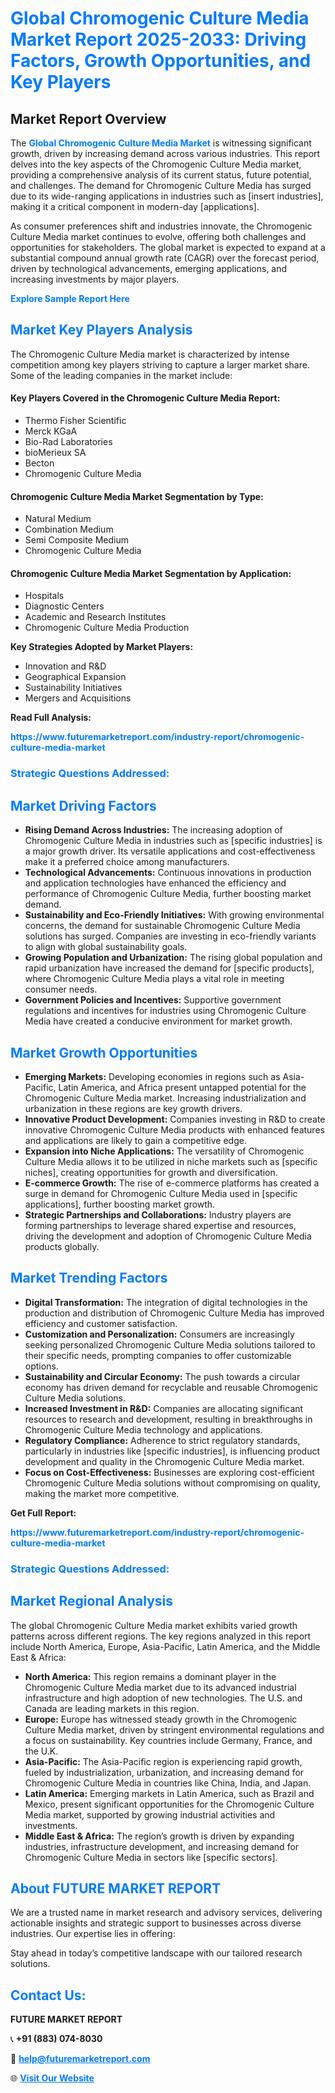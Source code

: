 <h1 style="color: #007BFF;">Global Chromogenic Culture Media Market Report 2025-2033: Driving Factors, Growth Opportunities, and Key Players</h1>

<section id="overview">
<h2>Market Report Overview</h2>
<p>The <a href="https://www.futuremarketreport.com/industry-report/chromogenic-culture-media-market" style="color: #007BFF; text-decoration: none;"><strong>Global Chromogenic Culture Media Market</strong></a> is witnessing significant growth, driven by increasing demand across various industries. This report delves into the key aspects of the Chromogenic Culture Media market, providing a comprehensive analysis of its current status, future potential, and challenges. The demand for Chromogenic Culture Media has surged due to its wide-ranging applications in industries such as [insert industries], making it a critical component in modern-day [applications].</p>
<p>As consumer preferences shift and industries innovate, the Chromogenic Culture Media market continues to evolve, offering both challenges and opportunities for stakeholders. The global market is expected to expand at a substantial compound annual growth rate (CAGR) over the forecast period, driven by technological advancements, emerging applications, and increasing investments by major players.</p>
</section>

<section id="overview">
<p><a href="https://www.futuremarketreport.com/request-sample/reportId=108520" style="color: #007BFF; text-decoration: none;"><strong>Explore Sample Report Here</strong></a></p>
</section>

<section id="key-players">
<h2 style="color: #007BFF;">Market Key Players Analysis</h2>
<p>The Chromogenic Culture Media market is characterized by intense competition among key players striving to capture a larger market share. Some of the leading companies in the market include:</p>
<h4>Key Players Covered in the Chromogenic Culture Media Report:</h4>
<ul><li>Thermo Fisher Scientific</li><li>Merck KGaA</li><li>Bio-Rad Laboratories</li><li>bioMerieux SA</li><li>Becton</li><li>Chromogenic Culture Media</li></ul>
<h4>Chromogenic Culture Media Market Segmentation by Type:</h4>
<ul><li>Natural Medium</li><li>Combination Medium</li><li>Semi Composite Medium</li><li>Chromogenic Culture Media</li></ul>

<h4>Chromogenic Culture Media Market Segmentation by Application:</h4>
<ul><li>Hospitals</li><li>Diagnostic Centers</li><li>Academic and Research Institutes</li><li>Chromogenic Culture Media Production</li></ul>
<p><strong>Key Strategies Adopted by Market Players:</strong></p>
<ul>
<li>Innovation and R&D</li>
<li>Geographical Expansion</li>
<li>Sustainability Initiatives</li>
<li>Mergers and Acquisitions</li>
</ul>
</section>

<section>
<p><strong>Read Full Analysis: </strong></p><a href="https://www.futuremarketreport.com/industry-report/chromogenic-culture-media-market" style="color: #007BFF; text-decoration: none;"><strong>https://www.futuremarketreport.com/industry-report/chromogenic-culture-media-market</strong></a>
<h3 style="color: #007BFF;">Strategic Questions Addressed:</h3>
</section>

<section id="driving-factors">
<h2 style="color: #007BFF;">Market Driving Factors</h2>
<ul>
<li><strong>Rising Demand Across Industries:</strong> The increasing adoption of Chromogenic Culture Media in industries such as [specific industries] is a major growth driver. Its versatile applications and cost-effectiveness make it a preferred choice among manufacturers.</li>
<li><strong>Technological Advancements:</strong> Continuous innovations in production and application technologies have enhanced the efficiency and performance of Chromogenic Culture Media, further boosting market demand.</li>
<li><strong>Sustainability and Eco-Friendly Initiatives:</strong> With growing environmental concerns, the demand for sustainable Chromogenic Culture Media solutions has surged. Companies are investing in eco-friendly variants to align with global sustainability goals.</li>
<li><strong>Growing Population and Urbanization:</strong> The rising global population and rapid urbanization have increased the demand for [specific products], where Chromogenic Culture Media plays a vital role in meeting consumer needs.</li>
<li><strong>Government Policies and Incentives:</strong> Supportive government regulations and incentives for industries using Chromogenic Culture Media have created a conducive environment for market growth.</li>
</ul>
</section>

<section id="growth-opportunities">
<h2 style="color: #007BFF;">Market Growth Opportunities</h2>
<ul>
<li><strong>Emerging Markets:</strong> Developing economies in regions such as Asia-Pacific, Latin America, and Africa present untapped potential for the Chromogenic Culture Media market. Increasing industrialization and urbanization in these regions are key growth drivers.</li>
<li><strong>Innovative Product Development:</strong> Companies investing in R&D to create innovative Chromogenic Culture Media products with enhanced features and applications are likely to gain a competitive edge.</li>
<li><strong>Expansion into Niche Applications:</strong> The versatility of Chromogenic Culture Media allows it to be utilized in niche markets such as [specific niches], creating opportunities for growth and diversification.</li>
<li><strong>E-commerce Growth:</strong> The rise of e-commerce platforms has created a surge in demand for Chromogenic Culture Media used in [specific applications], further boosting market growth.</li>
<li><strong>Strategic Partnerships and Collaborations:</strong> Industry players are forming partnerships to leverage shared expertise and resources, driving the development and adoption of Chromogenic Culture Media products globally.</li>
</ul>
</section>

<section id="trending-factors">
<h2 style="color: #007BFF;">Market Trending Factors</h2>
<ul>
<li><strong>Digital Transformation:</strong> The integration of digital technologies in the production and distribution of Chromogenic Culture Media has improved efficiency and customer satisfaction.</li>
<li><strong>Customization and Personalization:</strong> Consumers are increasingly seeking personalized Chromogenic Culture Media solutions tailored to their specific needs, prompting companies to offer customizable options.</li>
<li><strong>Sustainability and Circular Economy:</strong> The push towards a circular economy has driven demand for recyclable and reusable Chromogenic Culture Media solutions.</li>
<li><strong>Increased Investment in R&D:</strong> Companies are allocating significant resources to research and development, resulting in breakthroughs in Chromogenic Culture Media technology and applications.</li>
<li><strong>Regulatory Compliance:</strong> Adherence to strict regulatory standards, particularly in industries like [specific industries], is influencing product development and quality in the Chromogenic Culture Media market.</li>
<li><strong>Focus on Cost-Effectiveness:</strong> Businesses are exploring cost-efficient Chromogenic Culture Media solutions without compromising on quality, making the market more competitive.</li>
</ul>
</section>

<section>
<p><strong>Get Full Report: </strong></p><a href="https://www.futuremarketreport.com/industry-report/chromogenic-culture-media-market" style="color: #007BFF; text-decoration: none;"><strong>https://www.futuremarketreport.com/industry-report/chromogenic-culture-media-market</strong></a>
<h3 style="color: #007BFF;">Strategic Questions Addressed:</h3>
</section>


<section id="regional-analysis">
<h2 style="color: #007BFF;">Market Regional Analysis</h2>
<p>The global Chromogenic Culture Media market exhibits varied growth patterns across different regions. The key regions analyzed in this report include North America, Europe, Asia-Pacific, Latin America, and the Middle East & Africa:</p>
<ul>
<li><strong>North America:</strong> This region remains a dominant player in the Chromogenic Culture Media market due to its advanced industrial infrastructure and high adoption of new technologies. The U.S. and Canada are leading markets in this region.</li>
<li><strong>Europe:</strong> Europe has witnessed steady growth in the Chromogenic Culture Media market, driven by stringent environmental regulations and a focus on sustainability. Key countries include Germany, France, and the U.K.</li>
<li><strong>Asia-Pacific:</strong> The Asia-Pacific region is experiencing rapid growth, fueled by industrialization, urbanization, and increasing demand for Chromogenic Culture Media in countries like China, India, and Japan.</li>
<li><strong>Latin America:</strong> Emerging markets in Latin America, such as Brazil and Mexico, present significant opportunities for the Chromogenic Culture Media market, supported by growing industrial activities and investments.</li>
<li><strong>Middle East & Africa:</strong> The region’s growth is driven by expanding industries, infrastructure development, and increasing demand for Chromogenic Culture Media in sectors like [specific sectors].</li>
</ul>
</section>

<footer>
<h2 style="color: #007BFF;">About FUTURE MARKET REPORT</h2>
<p>We are a trusted name in market research and advisory services, delivering actionable insights and strategic support to businesses across diverse industries. Our expertise lies in offering:</p>

<p>Stay ahead in today’s competitive landscape with our tailored research solutions.</p>

<h2 style="color: #007BFF;">Contact Us:</h2>
<p><strong>FUTURE MARKET REPORT</strong></p>
<p>📞 <strong>+91 (883) 074-8030</strong></p>
<p>📧 <strong><a href="mailto:help@futuremarketreport.com" style="color: #007BFF;">help@futuremarketreport.com</a></strong></p>
<p>🌐 <strong><a href="https://www.futuremarketreport.com/" style="color: #007BFF;">Visit Our Website</a></strong></p>
</footer>